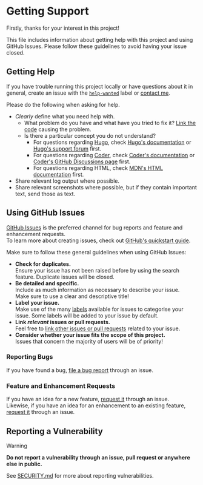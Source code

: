 # Getting Support

Firstly, thanks for your interest in this project!

This file includes information about getting help with this project and using GitHub Issues.
Please follow these guidelines to avoid having your issue closed.

## Getting Help

If you have trouble running this project locally or have questions about it in general,
create an issue with the [`help-wanted`](https://github.com/anipalur/anipalur.com/issues?q=is%3Aopen+is%3Aissue+label%3Ahelp-wanted "View all issues labelled as 'help-wanted'.") label
or [contact me](https://anipalur.com/contact "Learn how to contact me.").

Please do the following when asking for help.

- *Clearly* define what you need help with.
  - What problem do you have and what have you tried to fix it? [Link the code][linking-code-link] causing the problem.
  - Is there a particular concept you do not understand?
    - For questions regarding [Hugo](https://gohugo.io "Learn more about Hugo."),
      check [Hugo's documentation](https://gohugo.io/documentation "View Hugo's documentation.")
      or [Hugo's support forum](https://discourse.gohugo.io "Visit Hugo's support forum.") first.
    - For questions regarding [Coder](https://github.com/luizdepra/hugo-coder "Learn more about the Coder theme."),
      check [Coder's documentation](https://github.com/luizdepra/hugo-coder/blob/main/docs/home.md "View Coder's documentation.")
      or [Coder's GitHub Discussions page](https://github.com/luizdepra/hugo-coder/discussions "Visit Coder's GitHub Discussions page.") first.
    - For questions regarding HTML, check [MDN's HTML documentation](https://developer.mozilla.org/en-US/docs/Web/HTML "View MDN's HTML documentation.") first.
- Share relevant log output where possible.
- Share relevant screenshots where possible, but if they contain important text, send those as text.

## Using GitHub Issues

[GitHub Issues](https://github.com/anipalur/anipalur.com/issues "Visit the GitHub Issues tab.") is the preferred channel
for bug reports and feature and enhancement requests.  
To learn more about creating issues, check out [GitHub's quickstart guide](https://docs.github.com/en/issues/tracking-your-work-with-issues/quickstart#opening-a-blank-issue "Learn more about GitHub issues.").

Make sure to follow these general guidelines when using GitHub Issues:

- **Check for duplicates.**   
  Ensure your issue has not been raised before by using the search feature. Duplicate issues will be closed.
- **Be detailed and specific.**   
  Include as much information as necessary to describe your issue.  
  Make sure to use a clear and descriptive title!
- **Label your issue.**  
  Make use of the many [labels](https://github.com/anipalur/anipalur.com/labels "View all labels available for issues.") available for issues
  to categorise your issue.
  Some labels will be added to your issue by default.
- **Link *relevant* issues or pull requests.**  
  Feel free to [link other issues or pull requests][linking-issue-prs] related to your issue.
- **Consider whether your issue fits the scope of this project.**   
  Issues that concern the majority of users will be of priority!

### Reporting Bugs

If you have found a bug, [file a bug report][file-bug-report] through an issue.

### Feature and Enhancement Requests

If you have an idea for a new feature, [request it][request-new-feature] through an issue.  
Likewise, if you have an idea for an enhancement to an existing feature, [request it][request-enhancement] through an issue.

## Reporting a Vulnerability

> [!WARNING]  
> **Do not report a vulnerability through an issue, pull request or anywhere else in public.**

See [SECURITY.md](/.github/SECURITY.md "View the SECURITY.md file.") for more about reporting vulnerabilities.

[file-bug-report]: https://github.com/anipalur/anipalur.com/issues/new?assignees=anipalur&labels=bug&template=bug-report.yml "File a bug report."
[request-new-feature]: https://github.com/anipalur/anipalur.com/issues/new?assignees=anipalur&labels=new-feature&template=feature-request.yml "Request a new feature."
[request-enhancement]: https://github.com/anipalur/anipalur.com/issues/new?assignees=anipalur&labels=enhancement&template=enhancement-request.yml "Request an enhancement."

[linking-code-link]: https://docs.github.com/en/get-started/writing-on-github/working-with-advanced-formatting/creating-a-permanent-link-to-a-code-snippet "Learn how to link to a code snippet."
[linking-issue-prs]: https://docs.github.com/en/get-started/writing-on-github/working-with-advanced-formatting/autolinked-references-and-urls#issues-and-pull-requests "Learn how to link issues and pull requests."
